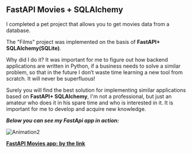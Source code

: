 ## FastAPI Movies + SQLAlchemy

I completed a pet project that allows you to get movies data from a database. 

The "Films" project was implemented on the basis of **FastAPI+ SQLAlchemy(SQLite)**.


Why did I do it?
It was important for me to figure out how backend applications are written in Python, if a business needs to solve a similar problem, so that in the future I don’t waste time learning a new tool from scratch. It will never be superfluous!

Surely you will find the best solution for implementing similar applications based on **FastAPI+ SQLAlchemy**, I'm not a professional, but just an amateur who does it in his spare time and who is interested in it.
It is important for me to develop and acquire new knowledge.

***Below you can see my FastApi app in action:***

![Animation2](https://user-images.githubusercontent.com/55916170/202127328-ee04f65c-6009-472e-a762-85e76e765451.gif)



**[FastAPI Movies app: by the link](https://github.com/prosimpleee/data_engineering_/tree/main/backend_python/fastapi_movies)**

